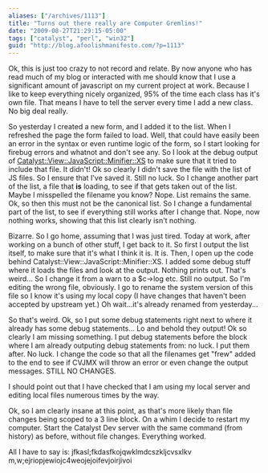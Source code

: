 ```yaml
---
aliases: ["/archives/1113"]
title: "Turns out there really are Computer Gremlins!"
date: "2009-08-27T21:29:15-05:00"
tags: ["catalyst", "perl", "win32"]
guid: "http://blog.afoolishmanifesto.com/?p=1113"
---
```

Ok, this is just too crazy to not record and relate. By now anyone who has read
much of my blog or interacted with me should know that I use a significant
amount of javascript on my current project at work. Because I like to keep
everything nicely organized, 95% of the time each class has it's own file. That
means I have to tell the server every time I add a new class. No big deal
really.

So yesterday I created a new form, and I added it to the list. When I refreshed
the page the form failed to load. Well, that could have easily been an error in
the syntax or even runtime logic of the form, so I start looking for firebug
errors and whatnot and don't see any. So I look at the debug output of
[Catalyst::View::JavaScript::Minifier::XS](http://search.cpan.org/perldoc?Catalyst::View::JavaScript::Minifier::XS)
to make sure that it tried to include that file. It didn't! Ok so clearly I
didn't save the file with the list of JS files. So I ensure that I've saved it.
Still no luck. So I change another part of the list, a file that **is** loading,
to see if that gets taken out of the list. Maybe I misspelled the filename you
know? Nope. List remains the same. Ok, so then this must not be the canonical
list. So I change a fundamental part of the list, to see if everything still
works after I change that. Nope, now nothing works, showing that this list
clearly isn't nothing.

Bizarre. So I go home, assuming that I was just tired. Today at work, after
working on a bunch of other stuff, I get back to it. So first I output the list
itself, to make sure that it's what I think it is. It is. Then, I open up the
code behind Catalyst::View::JavaScript::Minifier::XS. I added some debug stuff
where it loads the files and look at the output. Nothing prints out. That's
weird... So I change it from a warn to a $c->log etc. Still no output. So I'm
editing the wrong file, obviously. I go to rename the system version of this
file so I know it's using my local copy (I have changes that haven't been
accepted by upstream yet.) Oh wait...it's already renamed from yesterday...

So that's weird. Ok, so I put some debug statements right next to where it
already has some debug statements... Lo and behold they output! Ok so clearly I
am missing something. I put debug statements before the block where I am already
outputing debug statements from: no luck. I put them after. No luck. I change
the code so that all the filenames get "frew" added to the end to see if CVJMX
will throw an error or even change the output messages. STILL NO CHANGES.

I should point out that I have checked that I am using my local server and
editing local files numerous times by the way.

Ok, so I am clearly insane at this point, as that's more likely than file
changes being scoped to a 3 line block. On a whim I decide to restart my
computer. Start the Catalyst Dev server with the same command (from history) as
before, without file changes. Everything worked.

All I have to say is: jfkasl;fkdasfkojqwklmdcszkljcvsxlkv
m,w;ejriopjewiojc4weojejoifevjoirjivoi
